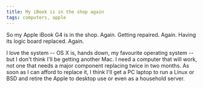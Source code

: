 ```yaml
---
title: My iBook is in the shop again
tags: computers, apple
---
```


So my Apple iBook G4 is in the shop. Again. Getting repaired. Again. Having its
logic board replaced. Again.

I love the system -- OS X is, hands down, my favourite operating system  -- but
I don't think I'll be getting another Mac. I need a computer that will work,
not one that needs a major component replacing twice in two months. As soon as
I can afford to replace it, I think I'll get a PC laptop to run a Linux or BSD
and retire the Apple to desktop use or even as a household server.
